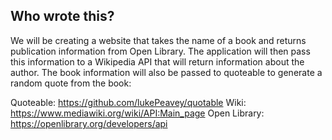 ## Who wrote this?

We will be creating a website that takes the name of a book and returns publication information from Open Library. The application will then pass this information to a Wikipedia API that will return information about the author. The book information will also be passed to quoteable to generate a random quote from the book:

Quoteable: https://github.com/lukePeavey/quotable
Wiki: https://www.mediawiki.org/wiki/API:Main_page
Open Library: https://openlibrary.org/developers/api
